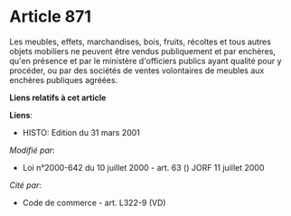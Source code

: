 # Article 871

Les meubles, effets, marchandises, bois, fruits, récoltes et tous autres objets mobiliers ne peuvent être vendus publiquement
et par enchères, qu'en présence et par le ministère d'officiers publics ayant qualité pour y procéder, ou par des sociétés de
ventes volontaires de meubles aux enchères publiques agréées.

**Liens relatifs à cet article**

**Liens**:

  - HISTO: Edition du 31 mars 2001

_Modifié par_:

  - Loi n°2000-642 du 10 juillet 2000 - art. 63 () JORF 11 juillet 2000

_Cité par_:

  - Code de commerce - art. L322-9 (VD)
